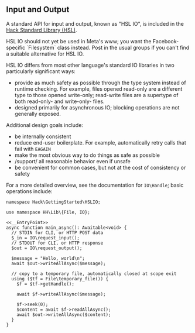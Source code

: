 ## Input and Output

A standard API for input and output, known as "HSL IO", is included in the
[Hack Standard Library (HSL)](the-standard-library).

<p class="metaOnly">HSL IO should not yet be used in Meta's www; you want
the Facebook-specific `Filesystem` class instead. Post in the usual groups
if you can't find a suitable alternative for HSL IO.</p>

HSL IO differs from most other language's standard IO libraries in two particularly significant ways:
- provide as much safety as possible through the type system instead of runtime checking. For example,
  files opened read-only are a different type to those opened write-only; read-write files are a supertype
  of both read-only- and write-only- files.
- designed primarily for asynchronous IO; blocking operations are not generally exposed.

Additional design goals include:
- be internally consistent
- reduce end-user boilerplate. For example, automatically retry calls that fail with `EAGAIN`
- make the most obvious way to do things as safe as possible
- /support/ all reasonable behavior even if unsafe
- be convenient for common cases, but not at the cost of consistency or safety

For a more detailed overview, see the documentation for `IO\Handle`; basic operations include:

```hsl-io-basics.hack
namespace Hack\GettingStarted\HSLIO;

use namespace HH\Lib\{File, IO};

<<__EntryPoint>>
async function main_async(): Awaitable<void> {
  // STDIN for CLI, or HTTP POST data
  $_in = IO\request_input();
  // STDOUT for CLI, or HTTP response
  $out = IO\request_output();

  $message = "Hello, world\n";
  await $out->writeAllAsync($message);

  // copy to a temporary file, automatically closed at scope exit
  using ($tf = File\temporary_file()) {
    $f = $tf->getHandle();

    await $f->writeAllAsync($message);

    $f->seek(0);
    $content = await $f->readAllAsync();
    await $out->writeAllAsync($content);
  }
}
```
